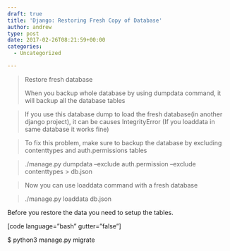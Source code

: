 ```yaml
---
draft: true
title: 'Django: Restoring Fresh Copy of Database'
author: andrew
type: post
date: 2017-02-26T08:21:59+00:00
categories:
  - Uncategorized

---
```

> Restore fresh database
> 
> When you backup whole database by using dumpdata command, it will backup all the database tables
  
> If you use this database dump to load the fresh database(in another django project), it can be causes IntegrityError (If you loaddata in same database it works fine)
  
> To fix this problem, make sure to backup the database by excluding contenttypes and auth.permissions tables
  
> ./manage.py dumpdata &#8211;exclude auth.permission &#8211;exclude contenttypes > db.json
  
> Now you can use loaddata command with a fresh database
  
> ./manage.py loaddata db.json 

Before you restore the data you need to setup the tables.
  
[code language=&#8221;bash&#8221; gutter=&#8221;false&#8221;]
  
$ python3 manage.py migrate
